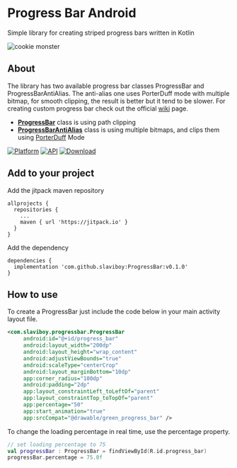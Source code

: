 # Progress Bar Android
Simple library for creating striped progress bars written in Kotlin

![cookie monster](https://github.com/slaviboy/ProgressBar/blob/master/screens/home.png)

## About
The library has two available progress bar classes ProgressBar and ProgressBarAntiAlias. The anti-alias one uses PorterDuff mode with multiple bitmap, for smooth clipping, the result is better but it tend to be slower. For creating custom progress bar check out the official [wiki](https://github.com/slaviboy/ProgressBar/wiki) page.

* [**ProgressBar**](https://github.com/slaviboy/ProgressBar/wiki#progressbar) class is using path clipping 
* [**ProgressBarAntiAlias**](https://github.com/slaviboy/ProgressBar/wiki#progressbarantialias) class is using multiple bitmaps, and clips them using [PorterDuff](https://developer.android.com/reference/android/graphics/PorterDuff.Mode) Mode
 
[![Platform](https://img.shields.io/badge/platform-android-green.svg)](http://developer.android.com/index.html)
[![API](https://img.shields.io/badge/API-21%2B-brightgreen.svg?style=flat)](https://android-arsenal.com/api?level=21)
[![Download](https://img.shields.io/badge/version-0.1.0-blue)](https://github.com/slaviboy/ProgressBar/releases/tag/v0.1.0)

## Add to your project
Add the jitpack maven repository
```
allprojects {
  repositories {
    ...
    maven { url 'https://jitpack.io' }
  }
}
``` 
Add the dependency
```
dependencies {
  implementation 'com.github.slaviboy:ProgressBar:v0.1.0'
}
```

## How to use
 
To create a ProgressBar just include the code below in your main activity layout file.
```xml
<com.slaviboy.progressbar.ProgressBar
     android:id="@+id/progress_bar"
     android:layout_width="200dp"
     android:layout_height="wrap_content"
     android:adjustViewBounds="true"
     android:scaleType="centerCrop"
     android:layout_marginBottom="10dp"
     app:corner_radius="100dp"
     android:padding="2dp"
     app:layout_constraintLeft_toLeftOf="parent"
     app:layout_constraintTop_toTopOf="parent"
     app:percentage="50"
     app:start_animation="true"
     app:srcCompat="@drawable/green_progress_bar" />
```

   
To change the loading percentage in real time, use the percentage property.
```kotlin
// set loading percentage to 75
val progressBar : ProgressBar = findViewById(R.id.progress_bar)
progressBar.percentage = 75.0f

```

